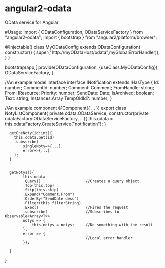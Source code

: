 # angular2-odata
OData service for Angular

#Usage:
import { ODataConfiguration, ODataServiceFactory } from "angular2-odata";
import { bootstrap } from "angular2/platform/browser";

@Injectable()
class MyODataConfig extends ODataConfiguration{
    constructor() {
        super("http://myODataHost/odata",myGlobalErrorHandler));
    }
}

bootstrap(app,[
    provide(ODataConfiguration, {useClass:MyODataConfig}),
    ODataServiceFactory,
]

//An example model interface
interface INotification extends IHasType {
    Id: number;
    CommentId: number;
    Comment: Comment;
    FromHandle: string;
    From: IResource;
    Priority: number;
    SendDate: Date;
    IsArchived: boolean;
    Text: string;
    Instances:Array<INotificationInstance>
    TempOldId?: number;
}

//An example component
@Component({
  ...
})
export class NotyListComponent{
      private odata:ODataService<INotification>;
      constructor(private odataFactory:ODataServiceFactory, ...){
          this.odata = this.odataFactory.CreateService<INotification>("notification");
      }
      
      getOneNoty(id:int){
        this.odata.Get(id)
        .subscribe(
            singleNoty=>{...},
            error=>{...}
        );
      }
      
      
      getNotys(){
            this.odata
            .Query()                    //Creates a query object
            .Top(this.top)    
            .Skip(this.skip)
            .Expand("Comment,From")
            .OrderBy("SendDate desc")
            .Filter(this.filterString)
            .Exec()                     //Fires the request
            .subscribe(                 //Subscribes to Observable<Array<T>>
            notys => {
                this.notys = notys;     //Do something with the result
            },
            error => {
                ...                     //Local error handler
            });
      
      }
      
}
